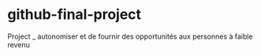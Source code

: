 # github-final-project
Project _ autonomiser et de fournir des opportunités aux personnes à faible revenu
